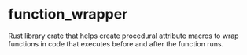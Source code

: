 # function_wrapper
 Rust library crate that helps create procedural attribute macros to wrap functions in code that executes before and after the function runs.
